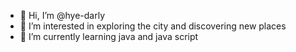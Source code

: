 - 👋 Hi, I’m @hye-darly
- 👀 I’m interested in exploring the city and discovering new places  
- 🌱 I’m currently learning java and java script 



<!---
hye-darly/hye-darly is a ✨ special ✨ repository because its `README.md` (this file) appears on your GitHub profile.
You can click the Preview link to take a look at your changes.
--->
